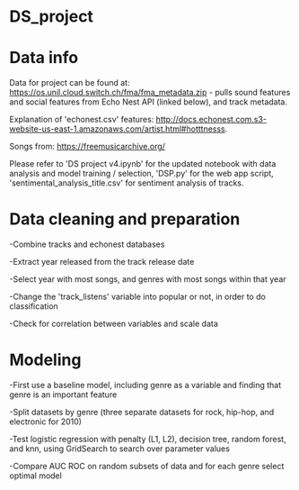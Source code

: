 # DS_project

# Data info
Data for project can be found at: https://os.unil.cloud.switch.ch/fma/fma_metadata.zip - pulls sound features and social features from Echo Nest API (linked below), and track metadata.

Explanation of 'echonest.csv' features: http://docs.echonest.com.s3-website-us-east-1.amazonaws.com/artist.html#hotttnesss.

Songs from: https://freemusicarchive.org/

Please refer to 'DS project v4.ipynb' for the updated notebook with data analysis and model training / selection, 'DSP.py' for the web app script, 'sentimental_analysis_title.csv' for sentiment analysis of tracks. 

# Data cleaning and preparation
-Combine tracks and echonest databases

-Extract year released from the track release date

-Select year with most songs, and genres with most songs within that year 

-Change the 'track_listens' variable into popular or not, in order to do classification

-Check for correlation between variables and scale data

# Modeling
-First use a baseline model, including genre as a variable and finding that genre is an important feature

-Split datasets by genre (three separate datasets for rock, hip-hop, and electronic for 2010)

-Test logistic regression with penalty (L1, L2), decision tree, random forest, and knn, using GridSearch to search over parameter values

-Compare AUC ROC on random subsets of data and for each genre select optimal model
